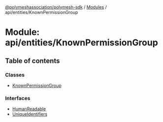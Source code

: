 [@polymeshassociation/polymesh-sdk](../README.md) / [Modules](../modules.md) / api/entities/KnownPermissionGroup

# Module: api/entities/KnownPermissionGroup

## Table of contents

### Classes

- [KnownPermissionGroup](../classes/api_entities_KnownPermissionGroup.KnownPermissionGroup.md)

### Interfaces

- [HumanReadable](../interfaces/api_entities_KnownPermissionGroup.HumanReadable.md)
- [UniqueIdentifiers](../interfaces/api_entities_KnownPermissionGroup.UniqueIdentifiers.md)
